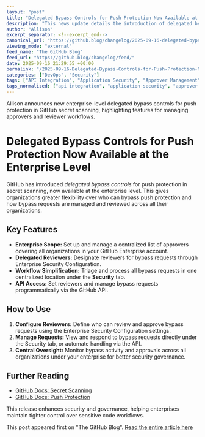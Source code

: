 ```yaml
---
layout: "post"
title: "Delegated Bypass Controls for Push Protection Now Available at the Enterprise Level"
description: "This news update details the introduction of delegated bypass controls for push protection in secret scanning at the enterprise level, allowing organizations to choose specific users as bypass approvers, streamline bypass request reviews across all organizations, and manage permissions through Enterprise Security Configuration and APIs."
author: "Allison"
excerpt_separator: <!--excerpt_end-->
canonical_url: "https://github.blog/changelog/2025-09-16-delegated-bypass-controls-for-push-protection-now-available-at-the-enterprise-level"
viewing_mode: "external"
feed_name: "The GitHub Blog"
feed_url: "https://github.blog/changelog/feed/"
date: 2025-09-16 21:29:55 +00:00
permalink: "/2025-09-16-Delegated-Bypass-Controls-for-Push-Protection-Now-Available-at-the-Enterprise-Level.html"
categories: ["DevOps", "Security"]
tags: ["API Integration", "Application Security", "Approver Management", "Bypass Controls", "Code Security", "DevOps", "Enterprise Security", "GitHub Enterprise", "Improvement", "News", "Push Protection", "Reviewers", "Secret Scanning", "Security", "Security Automation", "Security Configuration", "Security Workflow"]
tags_normalized: ["api integration", "application security", "approver management", "bypass controls", "code security", "devops", "enterprise security", "github enterprise", "improvement", "news", "push protection", "reviewers", "secret scanning", "security", "security automation", "security configuration", "security workflow"]
---
```


Allison announces new enterprise-level delegated bypass controls for push protection in GitHub secret scanning, highlighting features for managing approvers and reviewer workflows.<!--excerpt_end-->

# Delegated Bypass Controls for Push Protection Now Available at the Enterprise Level

GitHub has introduced *delegated bypass controls* for push protection in secret scanning, now available at the enterprise level. This gives organizations greater flexibility over who can bypass push protection and how bypass requests are managed and reviewed across all their organizations.

## Key Features

- **Enterprise Scope:** Set up and manage a centralized list of approvers covering all organizations in your GitHub Enterprise account.
- **Delegated Reviewers:** Designate reviewers for bypass requests through Enterprise Security Configuration.
- **Workflow Simplification:** Triage and process all bypass requests in one centralized location under the **Security** tab.
- **API Access:** Set reviewers and manage bypass requests programmatically via the GitHub API.

## How to Use

1. **Configure Reviewers:** Define who can review and approve bypass requests using the Enterprise Security Configuration settings.
2. **Manage Requests:** View and respond to bypass requests directly under the Security tab, or automate handling via the API.
3. **Central Oversight:** Monitor bypass activity and approvals across all organizations under your enterprise for better security governance.

## Further Reading

- [GitHub Docs: Secret Scanning](https://docs.github.com/enterprise-cloud@latest/code-security/secret-scanning)
- [GitHub Docs: Push Protection](https://docs.github.com/en/enterprise-cloud@latest/code-security/secret-scanning/introduction/about-push-protection)

This release enhances security and governance, helping enterprises maintain tighter control over sensitive code workflows.

This post appeared first on "The GitHub Blog". [Read the entire article here](https://github.blog/changelog/2025-09-16-delegated-bypass-controls-for-push-protection-now-available-at-the-enterprise-level)
